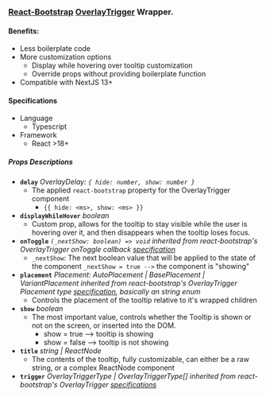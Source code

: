 ### [React-Bootstrap](https://react-bootstrap.netlify.app/) [OverlayTrigger](https://react-bootstrap.netlify.app/docs/components/overlays/#overlaytrigger) Wrapper.

#### Benefits:

- Less boilerplate code
- More customization options
  - Display while hovering over tooltip customization
  - Override props without providing boilerplate function
- Compatible with NextJS 13+

#### Specifications

- Language
  - Typescript
- Framework
  - React >18+

##### Props Descriptions

- **`delay`** _OverlayDelay: `{ hide: number, show: number }`_
  - The applied `react-bootstrap` property for the OverlayTrigger component
    - `{{ hide: <ms>, show: <ms> }}`
- **`displayWhileHover`** _boolean_
  - Custom prop, allows for the tooltip to stay visible while the user is hovering over it, and then disappears when the tooltip loses focus.
- **`onToggle`** _`(_nextShow: boolean) => void`_ _inherited from react-bootstrap's OverlayTrigger onToggle callback [specification](https://react-bootstrap.netlify.app/docs/components/overlays/#overlaytrigger-1)_
  - `_nextShow`: The next boolean value that will be applied to the state of the component `_nextShow = true -->` the component is "showing"
- **`placement`** _Placement: AutoPlacement | BasePlacement | VariantPlacement_ _inherited from react-bootstrap's OverlayTrigger Placement type [specification](https://react-bootstrap.netlify.app/docs/components/overlays/#overlaytrigger-1), basically an string enum_
  - Controls the placement of the tooltip relative to it's wrapped children
- **`show`** _boolean_
  - The most important value, controls whether the Tooltip is shown or not on the screen, or inserted into the DOM.
    - show = true --> tooltip is showing
    - show = false --> tooltip is not showing
- **`title`** _string | ReactNode_
  - The contents of the tooltip, fully customizable, can either be a raw string, or a complex ReactNode component
- **`trigger`** _OverlayTriggerType | OverlayTriggerType[]_ _inherited from react-bootstrap's OverlayTrigger [specifications](https://react-bootstrap.netlify.app/docs/components/overlays/#overlaytrigger-1)_
